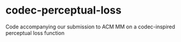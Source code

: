 # codec-perceptual-loss
Code accompanying our submission to ACM MM on a codec-inspired perceptual loss function

